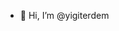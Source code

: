 - 👋 Hi, I’m @yigiterdem

<!---
maviduman/maviduman is a ✨ special ✨ repository because its `README.md` (this file) appears on your GitHub profile.
You can click the Preview link to take a look at your changes.
--->
